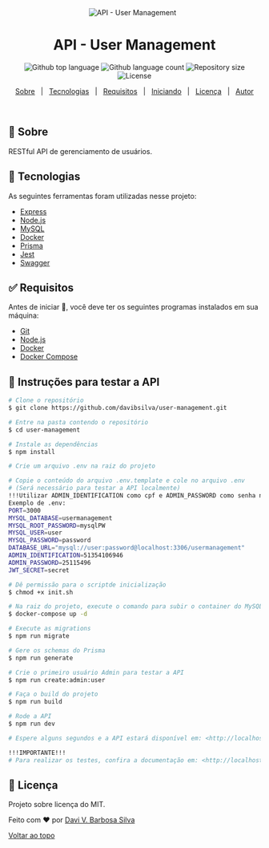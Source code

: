<div align="center" id="top"> 
  <img src="./.github/app.gif" alt="API - User Management" />
  &#xa0;
</div>

<h1 align="center">API - User Management</h1>

<p align="center">
  <img alt="Github top language" src="https://img.shields.io/github/languages/top/davibsilva/glowing-airline-ticket?color=56BEB8">
  <img alt="Github language count" src="https://img.shields.io/github/languages/count/davibsilva/glowing-airline-ticket?color=56BEB8">
  <img alt="Repository size" src="https://img.shields.io/github/repo-size/davibsilva/glowing-airline-ticket?color=56BEB8">
  <img alt="License" src="https://img.shields.io/github/license/davibsilva/glowing-airline-ticket?color=56BEB8">
</p>

<p align="center">
  <a href="#dart-about">Sobre</a> &#xa0; | &#xa0; 
  <a href="#rocket-technologies">Tecnologias</a> &#xa0; | &#xa0;
  <a href="#white_check_mark-requirements">Requisitos</a> &#xa0; | &#xa0;
  <a href="#checkered_flag-starting">Iniciando</a> &#xa0; | &#xa0;
  <a href="#memo-license">Licença</a> &#xa0; | &#xa0;
  <a href="https://github.com/davibsilva" target="_blank">Autor</a>
</p>

<br>

## :dart: Sobre ##

RESTful API de gerenciamento de usuários.

## :rocket: Tecnologias ##

As seguintes ferramentas foram utilizadas nesse projeto:

- [Express](https://expressjs.com/)
- [Node.js](https://nodejs.org/en/)
- [MySQL](https://www.mysql.com/)
- [Docker](https://docker.com)
- [Prisma](https://www.prisma.io/)
- [Jest](https://www.jestjs.io/)
- [Swagger](https://swagger.io/)

## :white_check_mark: Requisitos ##

Antes de iniciar :checkered_flag:, você deve ter os seguintes programas instalados em sua máquina:

- [Git](https://git-scm.com)
- [Node.js](https://nodejs.org/en/)
- [Docker](https://www.docker.com/get-started/)
- [Docker Compose](https://docs.docker.com/compose/)

## :checkered_flag: Instruções para testar a API ##

```bash
# Clone o repositório
$ git clone https://github.com/davibsilva/user-management.git

# Entre na pasta contendo o repositório
$ cd user-management

# Instale as dependências
$ npm install

# Crie um arquivo .env na raiz do projeto

# Copie o conteúdo do arquivo .env.template e cole no arquivo .env
# (Será necessário para testar a API localmente)
!!!Utilizar ADMIN_IDENTIFICATION como cpf e ADMIN_PASSWORD como senha no primeiro login!!!
Exemplo de .env:
PORT=3000
MYSQL_DATABASE=usermanagement
MYSQL_ROOT_PASSWORD=mysqlPW
MYSQL_USER=user
MYSQL_PASSWORD=password
DATABASE_URL="mysql://user:password@localhost:3306/usermanagement"
ADMIN_IDENTIFICATION=51354106946
ADMIN_PASSWORD=25115496
JWT_SECRET=secret

# Dê permissão para o scriptde inicialização
$ chmod +x init.sh         

# Na raiz do projeto, execute o comando para subir o container do MySQL
$ docker-compose up -d

# Execute as migrations
$ npm run migrate

# Gere os schemas do Prisma
$ npm run generate

# Crie o primeiro usuário Admin para testar a API
$ npm run create:admin:user

# Faça o build do projeto
$ npm run build

# Rode a API
$ npm run dev

# Espere alguns segundos e a API estará disponível em: <http://localhost:3000>

!!!IMPORTANTE!!!
# Para realizar os testes, confira a documentação em: <http://localhost:3000/api-docs>
```

## :memo: Licença ##

Projeto sobre licença do MIT.

Feito com :heart: por <a href="https://github.com/davibsilva" target="_blank">Davi V. Barbosa Silva</a>
&#xa0;

<a href="#top">Voltar ao topo</a>
